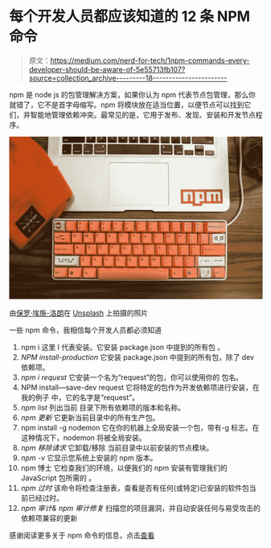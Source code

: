 # 每个开发人员都应该知道的 12 条 NPM 命令

> 原文：<https://medium.com/nerd-for-tech/1npm-commands-every-developer-should-be-aware-of-5e55713fb107?source=collection_archive---------18----------------------->

npm 是 node js 的包管理解决方案，如果你认为 npm 代表节点包管理，那么你就错了，它不是首字母缩写。npm 将模块放在适当位置，以便节点可以找到它们，并智能地管理依赖冲突。最常见的是，它用于发布、发现、安装和开发节点程序。

![](img/40cc23e6d13e3012a89eb3b6806c6ec1.png)

由[保罗·埃施-洛朗](https://unsplash.com/@pinjasaur?utm_source=medium&utm_medium=referral)在 [Unsplash](https://unsplash.com?utm_source=medium&utm_medium=referral) 上拍摄的照片

一些 npm 命令，我相信每个开发人员都必须知道

1.  npm i
    这里 I 代表安装。它安装 package.json 中提到的所有包
    。
2.  *NPM install-production*
    它安装 package.json 中提到的所有包，除了
    dev 依赖项。
3.  *npm i request*
    它安装一个名为“request”的包，你可以使用你的
    包名。
4.  NPM install—save-dev request
    它将特定的包作为开发依赖项进行安装，在我的例子
    中，它的名字是“request”。
5.  *npm list*
    列出当前
    目录下所有依赖项的版本和名称。
6.  *npm 更新* 它更新当前目录中的所有生产包。
7.  npm install -g nodemon
    它在你的机器上全局安装一个包，带有-g 标志。在这种情况下，nodemon 将被全局安装。
8.  *npm 移除请求*
    它卸载/移除
    当前目录中以前安装的节点模块。
9.  *npm -v*
    它显示您系统上安装的 npm 版本。
10.  npm 博士
    它检查我们的环境，以便我们的 npm 安装有管理我们的 JavaScript 包所需的
    。
11.  *npm 过时*
    该命令将检查注册表，查看是否有任何(或特定)已安装的软件包当前已经过时。
12.  *npm 审计& npm 审计修复*
    扫描您的项目漏洞，并自动安装任何与易受攻击的依赖项兼容的更新

感谢阅读更多关于 npm 命令的信息，点击[查看](https://docs.npmjs.com)